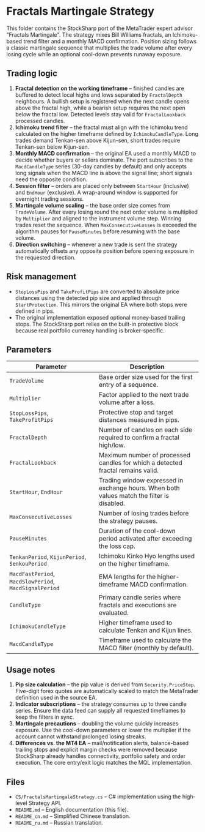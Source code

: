 # Fractals Martingale Strategy

This folder contains the StockSharp port of the MetaTrader expert advisor "Fractals Martingale". The strategy mixes Bill Williams
fractals, an Ichimoku-based trend filter and a monthly MACD confirmation. Position sizing follows a classic martingale sequence
that multiplies the trade volume after every losing cycle while an optional cool-down prevents runaway exposure.

## Trading logic

1. **Fractal detection on the working timeframe** – finished candles are buffered to detect local highs and lows separated by
   `FractalDepth` neighbours. A bullish setup is registered when the next candle opens above the fractal high, while a bearish
   setup requires the next open below the fractal low. Detected levels stay valid for `FractalLookback` processed candles.
2. **Ichimoku trend filter** – the fractal must align with the Ichimoku trend calculated on the higher timeframe defined by
   `IchimokuCandleType`. Long trades demand Tenkan-sen above Kijun-sen, short trades require Tenkan-sen below Kijun-sen.
3. **Monthly MACD confirmation** – the original EA used a monthly MACD to decide whether buyers or sellers dominate. The port
   subscribes to the `MacdCandleType` series (30-day candles by default) and only accepts long signals when the MACD line is above
   the signal line; short signals need the opposite condition.
4. **Session filter** – orders are placed only between `StartHour` (inclusive) and `EndHour` (exclusive). A wrap-around window is
   supported for overnight trading sessions.
5. **Martingale volume scaling** – the base order size comes from `TradeVolume`. After every losing round the next order volume is
   multiplied by `Multiplier` and aligned to the instrument volume step. Winning trades reset the sequence. When
   `MaxConsecutiveLosses` is exceeded the algorithm pauses for `PauseMinutes` before resuming with the base volume.
6. **Direction switching** – whenever a new trade is sent the strategy automatically offsets any opposite position before opening
   exposure in the requested direction.

## Risk management

- `StopLossPips` and `TakeProfitPips` are converted to absolute price distances using the detected pip size and applied through
  `StartProtection`. This mirrors the original EA where both stops were defined in pips.
- The original implementation exposed optional money-based trailing stops. The StockSharp port relies on the built-in protective
  block because real portfolio currency handling is broker-specific.

## Parameters

| Parameter | Description |
| --- | --- |
| `TradeVolume` | Base order size used for the first entry of a sequence. |
| `Multiplier` | Factor applied to the next trade volume after a loss. |
| `StopLossPips`, `TakeProfitPips` | Protective stop and target distances measured in pips. |
| `FractalDepth` | Number of candles on each side required to confirm a fractal high/low. |
| `FractalLookback` | Maximum number of processed candles for which a detected fractal remains valid. |
| `StartHour`, `EndHour` | Trading window expressed in exchange hours. When both values match the filter is disabled. |
| `MaxConsecutiveLosses` | Number of losing trades before the strategy pauses. |
| `PauseMinutes` | Duration of the cool-down period activated after exceeding the loss cap. |
| `TenkanPeriod`, `KijunPeriod`, `SenkouPeriod` | Ichimoku Kinko Hyo lengths used on the higher timeframe. |
| `MacdFastPeriod`, `MacdSlowPeriod`, `MacdSignalPeriod` | EMA lengths for the higher-timeframe MACD confirmation. |
| `CandleType` | Primary candle series where fractals and executions are evaluated. |
| `IchimokuCandleType` | Higher timeframe used to calculate Tenkan and Kijun lines. |
| `MacdCandleType` | Timeframe used to calculate the MACD filter (monthly by default). |

## Usage notes

1. **Pip size calculation** – the pip value is derived from `Security.PriceStep`. Five-digit forex quotes are automatically scaled
   to match the MetaTrader definition used in the source EA.
2. **Indicator subscriptions** – the strategy consumes up to three candle series. Ensure the data feed can supply all requested
   timeframes to keep the filters in sync.
3. **Martingale precautions** – doubling the volume quickly increases exposure. Use the cool-down parameters or lower the
   multiplier if the account cannot withstand prolonged losing streaks.
4. **Differences vs. the MT4 EA** – mail/notification alerts, balance-based trailing stops and explicit margin checks were removed
   because StockSharp already handles connectivity, portfolio safety and order execution. The core entry/exit logic matches the
   MQL implementation.

## Files

- `CS/FractalsMartingaleStrategy.cs` – C# implementation using the high-level Strategy API.
- `README.md` – English documentation (this file).
- `README_cn.md` – Simplified Chinese translation.
- `README_ru.md` – Russian translation.
